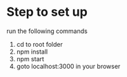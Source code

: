 # Step to set up

run the following commands

1) cd to root folder
2) npm install
3) npm start
4) goto localhost:3000 in your browser

